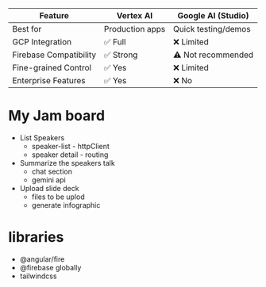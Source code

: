 | Feature                | Vertex AI       | Google AI (Studio)  |
| ---------------------- | --------------- | ------------------- |
| Best for               | Production apps | Quick testing/demos |
| GCP Integration        | ✅ Full          | ❌ Limited           |
| Firebase Compatibility | ✅ Strong        | ⚠️ Not recommended  |
| Fine-grained Control   | ✅ Yes           | ❌ Limited           |
| Enterprise Features    | ✅ Yes           | ❌ No                |


#  My Jam board 
- List Speakers 
    - speaker-list - httpClient 
    - speaker detail - routing
- Summarize the  speakers talk
    - chat section 
    - gemini api 
- Upload  slide deck 
    - files  to be uplod 
    - generate infographic


# libraries 
- @angular/fire
- @firebase globally 
- tailwindcss


